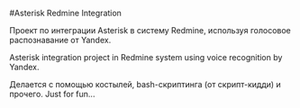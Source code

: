 #Asterisk Redmine Integration

Проект по интеграции Asterisk в систему Redmine, используя голосовое распознавание от Yandex.

Asterisk integration project in Redmine system using voice recognition by Yandex.

Делается с помощью костылей, bash-скриптинга (от скрипт-кидди) и прочего. Just for fun...
